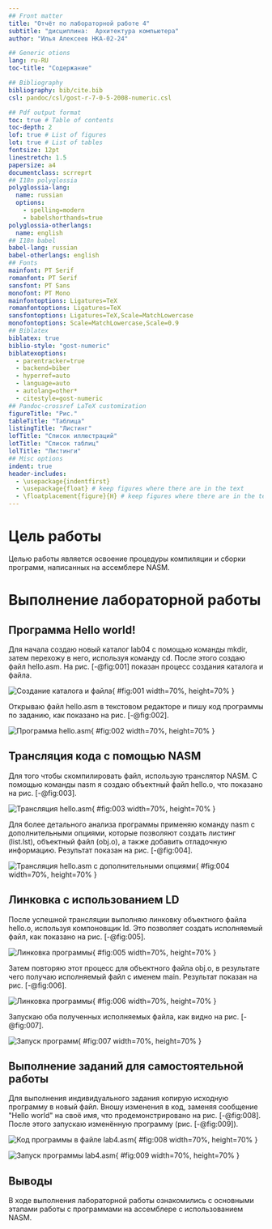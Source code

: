 ```yaml
---
## Front matter
title: "Отчёт по лабораторной работе 4"
subtitle: "дисциплина:	Архитектура компьютера"
author: "Илья Алексеев НКА-02-24"

## Generic otions
lang: ru-RU
toc-title: "Содержание"

## Bibliography
bibliography: bib/cite.bib
csl: pandoc/csl/gost-r-7-0-5-2008-numeric.csl

## Pdf output format
toc: true # Table of contents
toc-depth: 2
lof: true # List of figures
lot: true # List of tables
fontsize: 12pt
linestretch: 1.5
papersize: a4
documentclass: scrreprt
## I18n polyglossia
polyglossia-lang:
  name: russian
  options:
	- spelling=modern
	- babelshorthands=true
polyglossia-otherlangs:
  name: english
## I18n babel
babel-lang: russian
babel-otherlangs: english
## Fonts
mainfont: PT Serif
romanfont: PT Serif
sansfont: PT Sans
monofont: PT Mono
mainfontoptions: Ligatures=TeX
romanfontoptions: Ligatures=TeX
sansfontoptions: Ligatures=TeX,Scale=MatchLowercase
monofontoptions: Scale=MatchLowercase,Scale=0.9
## Biblatex
biblatex: true
biblio-style: "gost-numeric"
biblatexoptions:
  - parentracker=true
  - backend=biber
  - hyperref=auto
  - language=auto
  - autolang=other*
  - citestyle=gost-numeric
## Pandoc-crossref LaTeX customization
figureTitle: "Рис."
tableTitle: "Таблица"
listingTitle: "Листинг"
lofTitle: "Список иллюстраций"
lotTitle: "Список таблиц"
lolTitle: "Листинги"
## Misc options
indent: true
header-includes:
  - \usepackage{indentfirst}
  - \usepackage{float} # keep figures where there are in the text
  - \floatplacement{figure}{H} # keep figures where there are in the text
---
```


# Цель работы

Целью работы является освоение процедуры компиляции и сборки программ, написанных на ассемблере NASM.

# Выполнение лабораторной работы

## Программа Hello world!

Для начала создаю новый каталог lab04 с помощью команды mkdir, затем перехожу в него, используя команду cd. После этого создаю файл hello.asm. На рис. [-@fig:001] показан процесс создания каталога и файла.

![Создание каталога и файла](image/01.png){ #fig:001 width=70%, height=70% }

Открываю файл hello.asm в текстовом редакторе и пишу код программы по заданию, как показано на рис. [-@fig:002].

![Программа hello.asm](image/02.png){ #fig:002 width=70%, height=70% }

## Трансляция кода с помощью NASM 

Для того чтобы скомпилировать файл, использую транслятор NASM. С помощью команды nasm я создаю объектный файл hello.o, что показано на рис. [-@fig:003].

![Трансляция hello.asm](image/03.png){ #fig:003 width=70%, height=70% }

Для более детального анализа программы применяю команду nasm с дополнительными опциями, которые позволяют создать листинг (list.lst), объектный файл (obj.o), а также добавить отладочную информацию. Результат показан на рис. [-@fig:004].

![Трансляция hello.asm с дополнительными опциями](image/04.png){ #fig:004 width=70%, height=70% }

## Линковка с использованием LD

После успешной трансляции выполняю линковку объектного файла hello.o, используя компоновщик ld. Это позволяет создать исполняемый файл, как показано на рис. [-@fig:005].

![Линковка программы](image/05.png){ #fig:005 width=70%, height=70% }

Затем повторяю этот процесс для объектного файла obj.o, в результате чего получаю исполняемый файл с именем main. Результат показан на рис. [-@fig:006].

![Линковка программы](image/06.png){ #fig:006 width=70%, height=70% }

Запускаю оба полученных исполняемых файла, как видно на рис. [-@fig:007].

![Запуск программ](image/07.png){ #fig:007 width=70%, height=70% }

## Выполнение заданий для самостоятельной работы

Для выполнения индивидуального задания копирую исходную программу в новый файл. Вношу изменения в код, заменяя сообщение "Hello world" на своё имя, что продемонстрировано на рис. [-@fig:008]. После этого запускаю изменённую программу (рис. [-@fig:009]).

![Код программы в файле lab4.asm](image/08.png){ #fig:008 width=70%, height=70% }

![Запуск программы lab4.asm](image/09.png){ #fig:009 width=70%, height=70% }

## Выводы

В ходе выполнения лабораторной работы ознакомились с основными этапами работы 
с программами на ассемблере с использованием NASM. 
